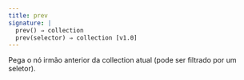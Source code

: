 ```yaml
---
title: prev
signature: |
  prev() ⇒ collection
  prev(selector) ⇒ collection [v1.0]
---
```


Pega o nó irmão anterior da collection atual (pode ser filtrado por um seletor).

